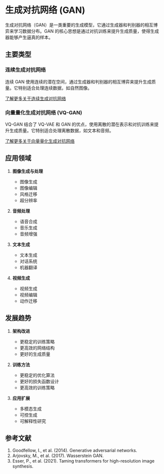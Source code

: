 # 生成对抗网络 (GAN)

生成对抗网络（GAN）是一类重要的生成模型，它通过生成器和判别器的相互博弈来学习数据分布。GAN 的核心思想是通过对抗训练来提升生成质量，使得生成器能够产生逼真的样本。

## 主要类型

### 连续生成对抗网络

连续 GAN 使用连续的潜在空间，通过生成器和判别器的相互博弈来提升生成质量。它特别适合处理连续数据，如自然图像。

[了解更多关于连续生成对抗网络](./gan/continuous.md)

### 向量量化生成对抗网络 (VQ-GAN)

VQ-GAN 结合了 VQ-VAE 和 GAN 的优点，使用离散的潜在表示和对抗训练来提升生成质量。它特别适合处理离散数据，如文本和音频。

[了解更多关于向量量化生成对抗网络](./gan/vq-gan.md)

## 应用领域

1. **图像生成与处理**
   - 图像生成
   - 图像编辑
   - 风格迁移
   - 超分辨率

2. **音频处理**
   - 语音合成
   - 音乐生成
   - 音频增强

3. **文本生成**
   - 文本生成
   - 对话系统
   - 机器翻译

4. **视频生成**
   - 视频生成
   - 视频编辑
   - 动作迁移

## 发展趋势

1. **架构改进**
   - 更稳定的训练策略
   - 更高效的网络结构
   - 更好的生成质量

2. **训练方法**
   - 更稳定的优化算法
   - 更好的损失函数设计
   - 更高效的训练策略

3. **应用扩展**
   - 多模态生成
   - 可控生成
   - 可解释性研究

## 参考文献

1. Goodfellow, I., et al. (2014). Generative adversarial networks.
2. Arjovsky, M., et al. (2017). Wasserstein GAN.
3. Esser, P., et al. (2021). Taming transformers for high-resolution image synthesis.
